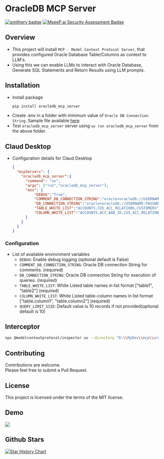 
# OracleDB MCP Server

[![smithery badge](https://smithery.ai/badge/@rahgadda/oracledb_mcp_server)](https://smithery.ai/server/@rahgadda/oracledb_mcp_server) [![MseeP.ai Security Assessment Badge](https://mseep.net/mseep-audited.png)](https://mseep.ai/app/rahgadda-oracledb-mcp-server)

## Overview
- This project will install `MCP - Model Context Protocol Server`, that provides configured Oracle Database Table/Columns as context to LLM's.
- Using this we can enable LLMs to interact with Oracle Database, Generate SQL Statements and Return Results using LLM prompts.

## Installation
- Install package
  ```bash
  pip install oracledb_mcp_server
  ```
- Create .env in a folder with minimum value of `Oracle DB Connection String`. Sample file available [here](https://raw.githubusercontent.com/rahgadda/oracledb_mcp_server/refs/heads/main/.env)
- Test `oracledb_mcp_server` server using `uv run oracledb_mcp_server` from the above folder.

## Claud Desktop
- Configuration details for Claud Desktop
  ```json
  {
    "mcpServers": {
      "oracledb_mcp_server":{
        "command": "uv",
        "args": ["run","oracledb_mcp_server"],
        "env": {
            "DEBUG":"True",
            "COMMENT_DB_CONNECTION_STRING":"oracle+oracledb://USERNAME:PASSWORD@IP:PORT/?service_name=SERVICENAME",
            "DB_CONNECTION_STRING":"oracle+oracledb://USERNAME:PASSWORD@IP:PORT/?service_name=SERVICENAME",
            "TABLE_WHITE_LIST":"ACCOUNTS,CUS_ACC_RELATIONS,CUSTOMERS",
            "COLUMN_WHITE_LIST":"ACCOUNTS.ACC_AAD_ID,CUS_ACC_RELATIONS.CAR_CUS_ID,CUS_ACC_RELATIONS.CAR_AAD_ID,CUSTOMERS.CUS_ID"
        }
      }
    }
  }
  ```

### Configuration
- List of available environment variables
  - `DEBUG`: Enable debug logging (optional default is False)
  - `COMMENT_DB_CONNECTION_STRING`: Oracle DB connection String for comments. (required)
  - `DB_CONNECTION_STRING`: Oracle DB connection String for execution of queries. (required)
  - `TABLE_WHITE_LIST`: White Listed table names in list format ["table1", "table2"] (required)
  - `COLUMN_WHITE_LIST`: White Listed table-column names in list format ["table.column1", "table.column2"] (required)
  - `QUERY_LIMIT_SIZE`: Default value is 10 records if not provided(optional default is 10)

## Interceptor
```bash
npx @modelcontextprotocol/inspector uv --directory "D:\\MyDev\\mcp\\oracledb_mcp_server" run -m oracledb_mcp_server
```

## Contributing
Contributions are welcome.    
Please feel free to submit a Pull Request.

## License
This project is licensed under the terms of the MIT license.

## Demo
![](./images/demo.png)

## Github Stars
[![Star History Chart](https://api.star-history.com/svg?repos=rahgadda/oracledb_mcp_server=Date)](https://star-history.com/#rahgadda/oracledb_mcp_server&Date)

